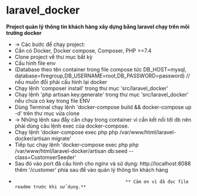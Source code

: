 # laravel_docker
**Project quản lý thông tin khách hàng xây dựng bằng laravel chạy trên môi trường docker**
- -> Các bước để chạy project: 
- Cần có Docker, Docker compose, Composer, PHP >=7.4
- Clone project về thư mục bất kỳ
- Cấu hình file env 
- (Database theo tên container trong file compose tức DB_HOST=mysql, database=firegroup,DB_USERNAME=root,DB_PASSWORD=password) // nếu muốn đổi phải cấu hình lại docker
- Chạy lệnh 'composer install' trong thư mục 'src/laravel_docker'
- Chạy lệnh 'php artisan key:generate' trong thư mục 'src/laravel_docker' nếu chưa có key trong file ENV
- Dùng Terminal chạy lệnh 'docker-compose build && docker-compose up -d' trên thư mục vừa clone
- -> Những lệnh sau đầy cần chạy trong container vì cần kết nối tới db nên phải dùng câu lệnh exec của docker-compose.
- Chạy lệnh 'docker-compose exec php php /var/www/html/laravel-docker/artisan migrate'
- Tiếp tục chạy lệnh 'docker-compose exec php php /var/www/html/laravel-docker/artisan db:seed --class=CustomserSeeder'
- Sau đó vào port đã cấu hình cho nginx và sử dụng: http://localhost:8088 thêm '/customer' phía sau để vào quản lý thông tin khách hàng
-                                               ** Cảm ơn vì đã đọc file readme trước khi sử dụng.**
